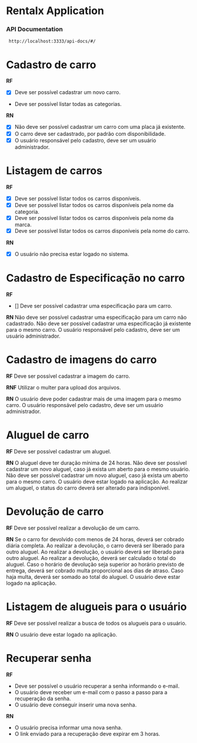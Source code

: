 # Rentalx Application

### API Documentation
`` http://localhost:3333/api-docs/#/``

# Cadastro de carro

**RF**
- [x] Deve ser possível cadastrar um novo carro. 
* Deve ser possível listar todas as categorias.

**RN**

- [x] Não deve ser possível cadastrar um carro com uma placa já existente.
- [x] O carro deve ser cadastrado, por padrão com disponibilidade.
- [x] O usuário responsável pelo cadastro, deve ser um usuário administrador.

# Listagem de carros

**RF**
- [x] Deve ser possível listar todos os carros disponíveis.
- [x] Deve ser possível listar todos os carros disponíveis pela nome da categoria.
- [x] Deve ser possível listar todos os carros disponíveis pela nome da marca.
- [x] Deve ser possível listar todos os carros disponíveis pela nome do carro.

**RN**
- [x] O usuário não precisa estar logado no sistema.

# Cadastro de Especificação no carro

**RF**
- [] Deve ser possível cadastrar uma especificação para um carro.
 
**RN**
Não deve ser possível cadastrar uma especificação para um carro não cadastrado.
Não deve ser possível cadastrar uma especificação já existente para o mesmo carro.
O usuário responsável pelo cadastro, deve ser um usuário administrador.

# Cadastro de imagens do carro

**RF**
Deve ser possível cadastrar a imagem do carro.

**RNF**
Utilizar o multer para upload dos arquivos.

**RN**
O usuário deve poder cadastrar mais de uma imagem para o mesmo carro.
O usuário responsável pelo cadastro, deve ser um usuário administrador.

# Aluguel de carro

**RF**
Deve ser possível cadastrar um aluguel.

**RN**
O aluguel deve ter duração mínima de 24 horas.
Não deve ser possível cadastrar um novo aluguel, caso já exista um aberto para o mesmo usuário.
Não deve ser possível cadastrar um novo aluguel, caso já exista um aberto para o mesmo carro.
O usuário deve estar logado na aplicação.
Ao realizar um aluguel, o status do carro deverá ser alterado para indisponível.

# Devolução de carro

**RF**
Deve ser possível realizar a devolução de um carro.

**RN**
Se o carro for devolvido com menos de 24 horas, deverá ser cobrado diária completa.
Ao realizar a devolução, o carro deverá ser liberado para outro aluguel.
Ao realizar a devolução, o usuário deverá ser liberado para outro aluguel.
Ao realizar a devolução, deverá ser calculado o total do aluguel.
Caso o horário de devolução seja superior ao horário previsto de entrega, deverá ser cobrado
multa proporcional aos dias de atraso.
Caso haja multa, deverá ser somado ao total do aluguel.
O usuário deve estar logado na aplicação.

# Listagem de alugueis para o usuário

**RF**
Deve ser possível realizar a busca de todos os alugueis para o usuário.

**RN**
O usuário deve estar logado na aplicação.

# Recuperar senha

**RF**
- Deve ser possível o usuário recuperar a senha informando o e-mail.
- O usuário deve receber um e-mail com o passo a passo para a recuperação da senha.
- O usuário deve conseguir inserir uma nova senha.

**RN**
- O usuário precisa informar uma nova senha.
- O link enviado para a recuperação deve expirar em 3 horas.